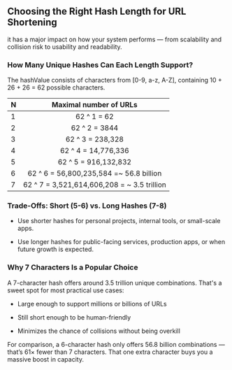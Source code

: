 ## Choosing the Right Hash Length for URL Shortening

it has a major impact on how your system performs — from scalability and collision risk to usability and readability.

### How Many Unique Hashes Can Each Length Support?

The hashValue consists of characters from [0-9, a-z, A-Z], containing 10 + 26 + 26 = 62
possible characters.

| N |           Maximal number of URLs            | 
|:--|:-------------------------------------------:| 
| 1 |                 62 ^ 1 = 62                 | 
| 2 |                62 ^ 2 = 3844                |
| 3 |              62 ^ 3 = 238,328               | 
| 4 |             62 ^ 4 = 14,776,336             |
| 5 |            62 ^ 5 = 916,132,832             | 
| 6 |   62 ^ 6 = 56,800,235,584 =~ 56.8 billion   |
| 7 | 62 ^ 7 = 3,521,614,606,208 = ~ 3.5 trillion |

### Trade-Offs: Short (5-6) vs. Long Hashes (7-8)
- Use shorter hashes for personal projects, internal tools, or small-scale apps.

- Use longer hashes for public-facing services, production apps, or when future growth is expected.

### Why 7 Characters Is a Popular Choice
A 7-character hash offers around 3.5 trillion unique combinations. That's a sweet spot for most practical use cases:

- Large enough to support millions or billions of URLs

- Still short enough to be human-friendly

- Minimizes the chance of collisions without being overkill

For comparison, a 6-character hash only offers 56.8 billion combinations — that’s 61× fewer than 7 characters. That one extra character buys you a massive boost in capacity.

